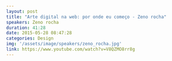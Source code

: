 ```yaml
---
layout: post
title: "Arte digital na web: por onde eu começo - Zeno rocha"
speakers: Zeno rocha
duration: 41:28
date: 2015-05-28 08:47:28
categories: Design
img: '/assets/image/speakers/zeno_rocha.jpg'
link: https://www.youtube.com/watch?v=V8QZMO8rr8g
---
```

